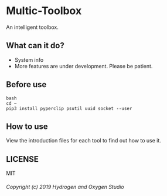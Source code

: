 # Multic-Toolbox

An intelligent toolbox.

## What can it do?

- System info
- More features are under development. Please be patient.

## Before use

```
bash
cd ~
pip3 install pyperclip psutil uuid socket --user
```

## How to use

View the introduction files for each tool to find out how to use it.

## LICENSE

MIT

###### Copyright (c) 2019 Hydrogen and Oxygen Studio
